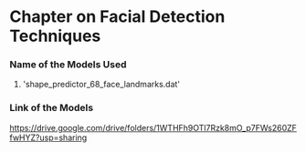 # Chapter on Facial Detection Techniques

### Name of the Models Used

1. 'shape_predictor_68_face_landmarks.dat'


### Link of the Models

https://drive.google.com/drive/folders/1WTHFh9OTl7Rzk8mO_p7FWs260ZFfwHYZ?usp=sharing


